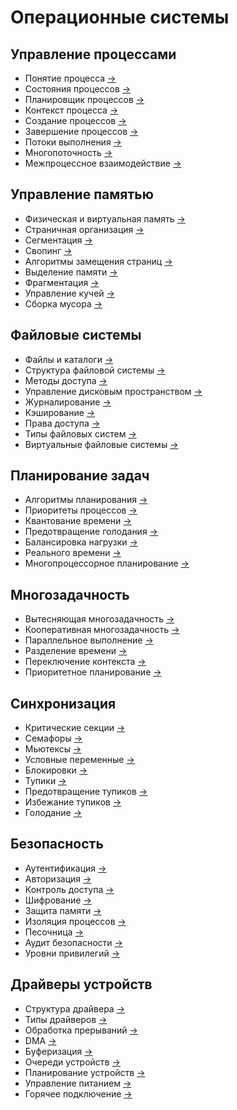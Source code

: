 # Операционные системы

## Управление процессами
- Понятие процесса [→](/notes/process_concept.md)
- Состояния процессов [→](/notes/process_states.md)
- Планировщик процессов [→](/notes/process_scheduler.md)
- Контекст процесса [→](/notes/process_context.md)
- Создание процессов [→](/notes/process_creation.md)
- Завершение процессов [→](/notes/process_termination.md)
- Потоки выполнения [→](/notes/threads.md)
- Многопоточность [→](/notes/multithreading.md)
- Межпроцессное взаимодействие [→](/notes/ipc.md)

## Управление памятью
- Физическая и виртуальная память [→](/notes/physical_virtual_memory.md)
- Страничная организация [→](/notes/paging.md)
- Сегментация [→](/notes/segmentation.md)
- Свопинг [→](/notes/swapping.md)
- Алгоритмы замещения страниц [→](/notes/page_replacement.md)
- Выделение памяти [→](/notes/memory_allocation.md)
- Фрагментация [→](/notes/fragmentation.md)
- Управление кучей [→](/notes/heap_management.md)
- Сборка мусора [→](/notes/garbage_collection.md)

## Файловые системы
- Файлы и каталоги [→](/notes/files_directories.md)
- Структура файловой системы [→](/notes/fs_structure.md)
- Методы доступа [→](/notes/access_methods.md)
- Управление дисковым пространством [→](/notes/disk_management.md)
- Журналирование [→](/notes/journaling.md)
- Кэширование [→](/notes/fs_caching.md)
- Права доступа [→](/notes/access_rights.md)
- Типы файловых систем [→](/notes/fs_types.md)
- Виртуальные файловые системы [→](/notes/vfs.md)

## Планирование задач
- Алгоритмы планирования [→](/notes/scheduling_algorithms.md)
- Приоритеты процессов [→](/notes/process_priorities.md)
- Квантование времени [→](/notes/time_quantum.md)
- Предотвращение голодания [→](/notes/starvation_prevention.md)
- Балансировка нагрузки [→](/notes/load_balancing.md)
- Реального времени [→](/notes/real_time.md)
- Многопроцессорное планирование [→](/notes/multiprocessor_scheduling.md)

## Многозадачность
- Вытесняющая многозадачность [→](/notes/preemptive_multitasking.md)
- Кооперативная многозадачность [→](/notes/cooperative_multitasking.md)
- Параллельное выполнение [→](/notes/parallel_execution.md)
- Разделение времени [→](/notes/time_sharing.md)
- Переключение контекста [→](/notes/context_switching.md)
- Приоритетное планирование [→](/notes/priority_scheduling.md)

## Синхронизация
- Критические секции [→](/notes/critical_sections.md)
- Семафоры [→](/notes/semaphores.md)
- Мьютексы [→](/notes/mutexes.md)
- Условные переменные [→](/notes/condition_variables.md)
- Блокировки [→](/notes/locks.md)
- Тупики [→](/notes/deadlocks.md)
- Предотвращение тупиков [→](/notes/deadlock_prevention.md)
- Избежание тупиков [→](/notes/deadlock_avoidance.md)
- Голодание [→](/notes/starvation.md)

## Безопасность
- Аутентификация [→](/notes/authentication.md)
- Авторизация [→](/notes/authorization.md)
- Контроль доступа [→](/notes/access_control.md)
- Шифрование [→](/notes/encryption.md)
- Защита памяти [→](/notes/memory_protection.md)
- Изоляция процессов [→](/notes/process_isolation.md)
- Песочница [→](/notes/sandboxing.md)
- Аудит безопасности [→](/notes/security_audit.md)
- Уровни привилегий [→](/notes/privilege_levels.md)

## Драйверы устройств
- Структура драйвера [→](/notes/driver_structure.md)
- Типы драйверов [→](/notes/driver_types.md)
- Обработка прерываний [→](/notes/interrupt_handling.md)
- DMA [→](/notes/dma.md)
- Буферизация [→](/notes/buffering.md)
- Очереди устройств [→](/notes/device_queues.md)
- Планирование устройств [→](/notes/device_scheduling.md)
- Управление питанием [→](/notes/power_management.md)
- Горячее подключение [→](/notes/hot_plugging.md)
